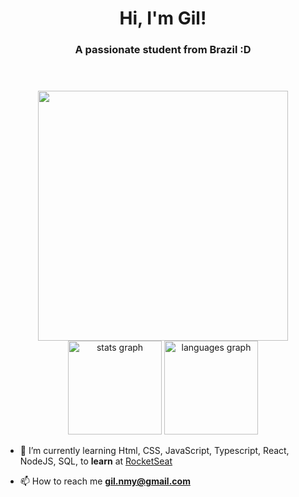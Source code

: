 <header>
  <h1 align="center">Hi, I'm Gil!</h1>
  <h3 align="center">A passionate student from Brazil :D</h3>
</header>


<div align="center">
  <img height="400" src="https://camo.githubusercontent.com/534e02bb6518cd3529bd38725727d9096a98cc0b38b169788dc274f00da79ee6/68747470733a2f2f692e696d6775722e636f6d2f413675694e30522e676966"  />
</div>

 <div align="center">
  <img src="https://github-readme-stats.vercel.app/api?            hide_title=false&hide_rank=false&show_icons=true&include_all_commits=false&count_private=true&disable_animations=false&theme=dracula&locale=en&hide_border=false&username=givaild" height="150" alt="stats graph"  />
  <img src="https://github-readme-stats.vercel.app/api/top-langs?locale=en&hide_title=false&layout=compact&card_width=320&langs_count=5&theme=dracula&hide_border=false&username=givaild" height="150" alt="languages graph"  />
</div>


  - 🌱 I’m currently learning Html, CSS, JavaScript, Typescript, React, NodeJS, SQL,  to **learn** at <a href="https://www.rocketseat.com.br">RocketSeat</a>

  - 📫 How to reach me **gil.nmy@gmail.com**
  
  
